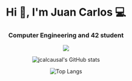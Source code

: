<h1 align="center">Hi 👋, I'm Juan Carlos 💻</h1>
<h3 align="center">Computer Engineering and 42 student</h3>

<p align="center">
  <a href="#">
    <img src="https://skillicons.dev/icons?i=c,cpp,java,haskell,python,git" />
  </a>
</p>   

<div align="center">

![jcalcausal's GitHub stats](https://github-readme-stats.vercel.app/api?username=jalcausa&show_icons=true&theme=radical&cache_seconds=600)

![Top Langs](https://github-readme-stats.vercel.app/api/top-langs/?username=jalcausa&show_icons=true&theme=radical&cache_seconds=600)

</div>

